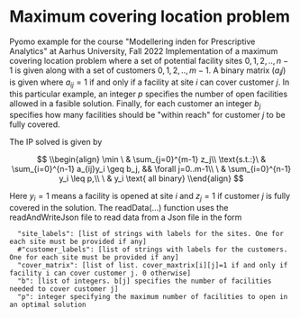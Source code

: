 # Maximum covering location problem

Pyomo example for the course "Modellering inden for Prescriptive Analytics" at Aarhus University, Fall 2022
Implementation of a maximum covering location problem where a set of potential facility
sites $0,1,2,..,n-1$ is given along with a set of customers $0,1,2,..,m-1$.
A binary matrix $(a_ij)$ is given where $a_{ij} = 1$ if and only if a facility at site $i$ can cover customer $j$. In this particular example, 
an integer $p$ specifies the number of open facilities allowed in a fasible solution.
Finally, for each customer an integer $b_j$ specifies how many facilities should be "within reach" for customer $j$ to be fully covered.

The IP solved is given by

$$
\\begin{align}
  \min        \ & \sum_{j=0}^{m-1} z_j\\
  \text{s.t.:}\ & \sum_{i=0}^{n-1} a_{ij}y_i \geq b_j,  && \forall j=0..m-1\\
              \ & \sum_{i=0}^{n-1} y_i \leq p,\\
              \ & y_i \text{ all binary}
\\end{align}
$$       

Here $y_i=1$ means a facility is opened at site $i$ and $z_j=1$ if customer $j$ is fully covered in the solution.
The readData(...) function uses the readAndWriteJson file to read data from a Json file in the form

```
  "site_labels": [list of strings with labels for the sites. One for each site must be provided if any]
  #"customer_labels": [list of strings with labels for the customers. One for each site must be provided if any]
  "cover_matrix": [list of list. cover_maxtrix[i][j]=1 if and only if facility i can cover customer j. 0 otherwise]
  "b": [list of integers. b[j] specifies the number of facilities needed to cover customer j]
  "p": integer specifying the maximum number of facilities to open in an optimal solution
```
